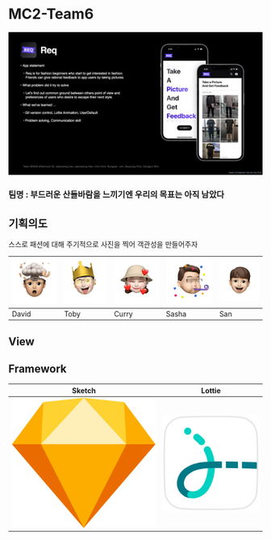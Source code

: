 # MC2-Team6

<img src="https://github.com/DeveloperAcademy-POSTECH/MC2-Team6-BSNM/blob/main/REQ_Reedme_Img/OnePageSlide.jpeg">

### 팀명 : 부드러운 산들바람을 느끼기엔 우리의 목표는 아직 남았다

## 기획의도
스스로 패션에 대해 주기적으로 사진을 찍어 객관성을 만들어주자  

|![toby](https://github.com/DeveloperAcademy-POSTECH/MC2-Team6-BSNM/blob/main/REQ_Reedme_Img/emoji/toby.png)|![curry](https://github.com/DeveloperAcademy-POSTECH/MC2-Team6-BSNM/blob/main/REQ_Reedme_Img/emoji/curry.png)|![sasha](https://github.com/DeveloperAcademy-POSTECH/MC2-Team6-BSNM/blob/main/REQ_Reedme_Img/emoji/sasha.png)|![san](https://github.com/DeveloperAcademy-POSTECH/MC2-Team6-BSNM/blob/main/REQ_Reedme_Img/emoji/san.png)|![mizz](https://github.com/DeveloperAcademy-POSTECH/MC2-Team6-BSNM/blob/main/REQ_Reedme_Img/emoji/mizz.png)|
|-|-|-|-|-|
|David|Toby|Curry|Sasha|San|Mizz|

## View

## Framework
|Sketch|Lottie|
|-|-|
|![Sketch](https://github.com/DeveloperAcademy-POSTECH/MC2-Team6-BSNM/blob/main/REQ_Reedme_Img/icon/sketch_icon.png)|![Lottie](https://github.com/DeveloperAcademy-POSTECH/MC2-Team6-BSNM/blob/main/REQ_Reedme_Img/icon/lottie_icon.png)|
